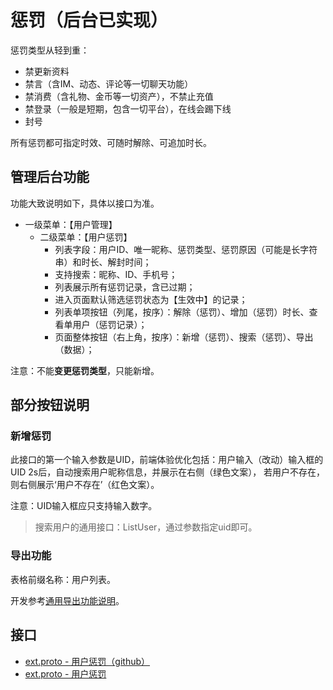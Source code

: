 # 惩罚（后台已实现）

惩罚类型从轻到重：

- 禁更新资料
- 禁言（含IM、动态、评论等一切聊天功能）
- 禁消费（含礼物、金币等一切资产），不禁止充值
- 禁登录（一般是短期，包含一切平台），在线会踢下线
- 封号

所有惩罚都可指定时效、可随时解除、可追加时长。

## 管理后台功能

功能大致说明如下，具体以接口为准。

- 一级菜单：【用户管理】
    - 二级菜单：【用户惩罚】
        - 列表字段：用户ID、唯一昵称、惩罚类型、惩罚原因（可能是长字符串）和时长、解封时间；
        - 支持搜索：昵称、ID、手机号；
        - 列表展示所有惩罚记录，含已过期；
        - 进入页面默认筛选惩罚状态为【生效中】的记录；
        - 列表单项按钮（列尾，按序）：解除（惩罚）、增加（惩罚）时长、查看单用户（惩罚记录）；
        - 页面整体按钮（右上角，按序）：新增（惩罚）、搜索（惩罚）、导出（数据）；

注意：不能**变更惩罚类型**，只能新增。

## 部分按钮说明

### 新增惩罚

此接口的第一个输入参数是UID，前端体验优化包括：用户输入（改动）输入框的UID 2s后，自动搜索用户昵称信息，并展示在右侧（绿色文案），
若用户不存在，则右侧展示‘用户不存在’（红色文案）。

注意：UID输入框应只支持输入数字。

> 搜索用户的通用接口：ListUser，通过参数指定uid即可。

### 导出功能

表格前缀名称：用户列表。

开发参考[通用导出功能说明](https://github.com/CocktailPub/admin-frontend/issues/7)。

## 接口

- [ext.proto - 用户惩罚（github）](https://github.com/CocktailPub/rpc-protocol/blob/9edb35d8c9aa411a194480e9414973a1a581ae06/svc/adminpb/ext.proto#L148C6-L148C10)
- [ext.proto - 用户惩罚](../../proto/svc/adminpb/ext.proto)